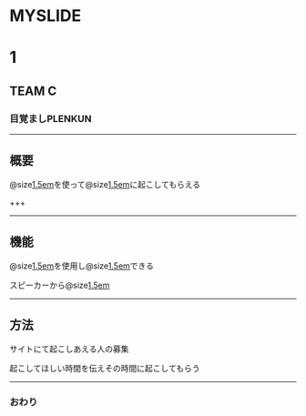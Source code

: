 # MYSLIDE
# 1 
## TEAM C 

### 目覚ましPLENKUN 




---


## 概要
@size[1.5em](plen:bit)を使って@size[1.5em](世界中のだれか)に起こしてもらえる

+++



---


## 機能
@size[1.5em](obniz)を使用し@size[1.5em](離れていても操作)できる


スピーカーから@size[1.5em](音を出す)



---


## 方法
サイトにて起こしあえる人の募集


起こしてほしい時間を伝えその時間に起こしてもらう


---


### おわり
